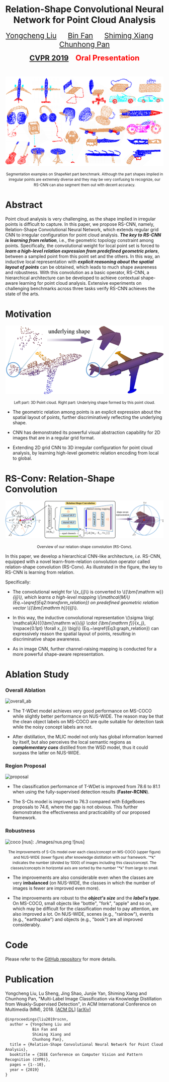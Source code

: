 <script type="text/javascript" src="http://cdn.mathjax.org/mathjax/latest/MathJax.js?config=default"></script>   

<h1 align = "center">Relation-Shape Convolutional Neural Network for Point Cloud Analysis</h1>
<p align = "center">
    <a href="https://yochengliu.github.io/" style="font-size: 23px">Yongcheng Liu</a> &emsp;&emsp;
    <a href="http://www.nlpr.ia.ac.cn/fanbin/" style="font-size: 23px">Bin Fan</a> &emsp;&emsp;
    <a href="https://scholar.google.com/citations?user=0ggsACEAAAAJ&hl=zh-CN" style="font-size: 23px">Shiming Xiang</a>  &emsp;&emsp;
    <a href="http://people.ucas.ac.cn/~0005314" style="font-size: 23px">Chunhong Pan</a>
</p>
<p align = "center">
    <a href="http://cvpr2019.thecvf.com/" style="font-size: 23px"><strong>CVPR 2019</strong></a> &emsp;
    <font color="red" size="5"><strong>Oral Presentation</strong></font>
</p>
<br>

[partseg_results]: ./images/partseg.jpg
![partseg_results]
<p align = 'center'>
    <small>Segmentation examples on ShapeNet part benchmark. Although the part shapes implied in irregular points are extremely diverse and they may be very confusing to recognize, our RS-CNN can also segment them out with decent accuracy.</small>
</p>

# Abstract   

Point cloud analysis is very challenging, as the shape implied in irregular points is difficult to capture. In this paper, we propose RS-CNN, namely, Relation-Shape Convolutional Neural Network, which extends regular grid CNN to irregular configuration for point cloud analysis. ___The key to RS-CNN is learning from relation___, i.e., the geometric topology constraint among points. Specifically, the convolutional weight for local point set is forced to ___learn a high-level relation expression from predefined geometric priors___, between a sampled point from this point set and the others. In this way, an inductive local representation with ___explicit reasoning about the spatial layout of points___ can be obtained, which leads to much shape awareness and robustness. With this convolution as a basic operator, RS-CNN, a hierarchical architecture can be developed to achieve contextual shape-aware learning for point cloud analysis. Extensive experiments on challenging benchmarks across three tasks verify RS-CNN achieves the state of the arts.

# Motivation

[motivation]: ./images/motivation.jpg
![motivation]
<p align = 'center'>
<small>Left part: 3D Point cloud. Right part: Underlying shape formed by this point cloud.</small>
</p>

- The geometric relation among points is an explicit expression about the spatial layout of points, further discriminatively reflecting the underlying shape.

- CNN has demonstrated its powerful visual abstraction capability for 2D images that are in a regular grid format.

- Extending 2D grid CNN to 3D irregular configuration for point cloud analysis, by learning high-level geometric relation encoding from local to global.

# RS-Conv: Relation-Shape Convolution

[rsconv]: ./images/rsconv.jpg
![rsconv]
<p align = 'center'>
<small> Overview of our relation-shape convolution (RS-Conv). </small>
</p>

In this paper, we develop a hierarchical CNN-like architecture, _i.e._ RS-CNN, equipped with a novel learn-from-relation convolution operator called relation-shape convolution (RS-Conv). As illustrated in the figure, the key to RS-CNN is learning from relation.

Specifically:

- The convolutional weight for \\(x_{j}\\) is converted to \\({\bm{\mathrm w}}_{ij}\\), which learns a high-level mapping \\(\mathcal{M}\\) (Eq.~\eqref{Eq2:transform_relation}) on predefined geometric relation vector \\({\bm{\mathrm h}}_{ij}\\).

- In this way, the inductive convolutional representation \\(\sigma \big( \mathcal{A}(\{{\bm{\mathrm w}}_{ij} \cdot {\bm{\mathrm f}}_{x_j}, \hspace{0.1pt} \forall x_j\}) \big)\\) (Eq.~\eqref{Eq3:graph_relation}) can expressively reason the spatial layout of points, resulting in discriminative shape awareness.

- As in image CNN, further channel-raising mapping is conducted for a more powerful shape-aware representation.

# Ablation Study

### Overall Ablation

[overall_ab]: ./images/overall_ab.jpg
![overall_ab]

- The T-WDet model achieves very good performance on MS-COCO while slightly better performance on NUS-WIDE. The reason may be that the clean object labels on MS-COCO are quite suitable for detection task while the noisy concept labels are not.

- After distillation, the MLIC model not only has global information learned by itself, but also perceives the local semantic regions as ___complementary cues___ distilled from the WSD model, thus it could surpass the latter on NUS-WIDE.

### Region Proposal

[proposal]: ./images/proposal.jpg
![proposal]

- The classification performance of T-WDet is improved from 78.6 to 81.1 when using the fully-supervised detection results (__Faster-RCNN__).

- The S-Cls model is improved to 76.3 compared with EdgeBoxes proposals to 74.6, where the gap is not obvious. This further demonstrates the effectiveness and practicability of our proposed framework.

### Robustness 

[coco]: ./images/coco.png
![coco]
[nus]: ./images/nus.png
![nus]
<p align = 'center'><small>The improvements of S-Cls model over each class/concept on MS-COCO (upper figure) and NUS-WIDE (lower figure) after knowledge distillation with our framework. "*k" indicates the number (divided by 1000) of images including this class/concept. The classes/concepts in horizontal axis are sorted by the number "*k" from large to small.</small></p>

- The improvements are also considerable even when the classes are very __imbalanced__ (on NUS-WIDE, the classes in which the number of images is fewer are improved even more).

- The improvements are robust to the ___object's size___ and the ___label's type___. On MS-COCO, small objects like "bottle", "fork", "apple" and so on, which may be difficult for the classification model to pay attention, are also improved a lot. On NUS-WIDE, scenes (e.g., "rainbow"), events (e.g., "earthquake") and objects (e.g., "book") are all improved considerably.

# Code

Please refer to the [GitHub repository](https://github.com/Yochengliu/MLIC-KD-WSD) for more details. 

# Publication

Yongcheng Liu, Lu Sheng, Jing Shao, Junjie Yan, Shiming Xiang and Chunhong Pan, "Multi-Label Image Classification via Knowledge Distillation from Weakly-Supervised Detection", in ACM International Conference on Multimedia (MM), 2018. [[ACM DL](https://dl.acm.org/citation.cfm?id=3240567)] [[arXiv](https://arxiv.org/abs/1809.05884)]

```
@inproceedings{liu2019rscnn,   
  author = {Yongcheng Liu and    
            Bin Fan and    
            Shiming Xiang and   
            Chunhong Pan},   
  title = {Relation-Shape Convolutional Neural Network for Point Cloud Analysis},   
  booktitle = {IEEE Conference on Computer Vision and Pattern Recognition (CVPR)},    
  pages = {1--10},  
  year = {2019}   
}   
```
